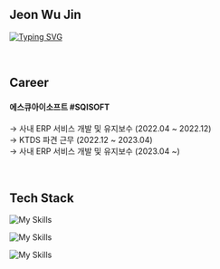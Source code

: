 ## Jeon Wu Jin

[![Typing SVG](https://readme-typing-svg.demolab.com?font=Fira+Code&pause=1000&width=435&lines=Back-End+Developer)](https://git.io/typing-svg)

<br/>

## Career

#### 에스큐아이소프트 #SQISOFT
→ 사내 ERP 서비스 개발 및 유지보수 (2022.04 ~ 2022.12) <br/>
→ KTDS 파견 근무 (2022.12 ~ 2023.04)<br/>
→ 사내 ERP 서비스 개발 및 유지보수 (2023.04 ~)

<br/>

## Tech Stack

![My Skills](https://skillicons.dev/icons?i=java,spring,mysql,postgres,hibernate)

![My Skills](https://skillicons.dev/icons?i=html,css,js,jquery,react,materialui)

![My Skills](https://skillicons.dev/icons?i=git,github,aws,docker,jenkins,gcp)
